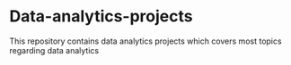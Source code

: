 # Data-analytics-projects
This repository contains data analytics projects which covers most topics regarding data analytics
